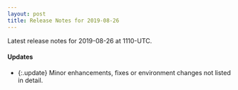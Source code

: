 ```yaml
---
layout: post
title: Release Notes for 2019-08-26
---
```


Latest release notes for 2019-08-26 at 1110-UTC.

<div class='updates' markdown='1'>

#### Updates

- {:.update} Minor enhancements, fixes or environment changes not listed in detail.

</div>


